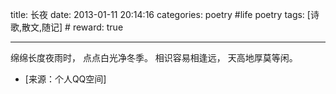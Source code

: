 title: 长夜 
date: 2013-01-11 20:14:16
categories: poetry #life poetry
tags: [诗歌,散文,随记]  # <!--more-->
reward: true

---

绵绵长度夜雨时， 
点点白光净冬季。 
相识容易相逢远，
天高地厚莫等闲。

<!--more-->

- [来源：个人QQ空间]